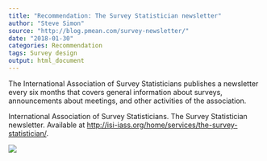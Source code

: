 ```yaml
---
title: "Recommendation: The Survey Statistician newsletter"
author: "Steve Simon"
source: "http://blog.pmean.com/survey-newsletter/"
date: "2018-01-30"
categories: Recommendation
tags: Survey design
output: html_document
---
```


The International Association of Survey Statisticians publishes a
newsletter every six months that covers general information about
surveys, announcements about meetings, and other activities of the
association.

<!---More--->

International Association of Survey Statisticians. The Survey
Statistician newsletter. Available at
<http://isi-iass.org/home/services/the-survey-statistician/>.

![](http://www.pmean.com/images/images/18/survey-newsletter01.png)




